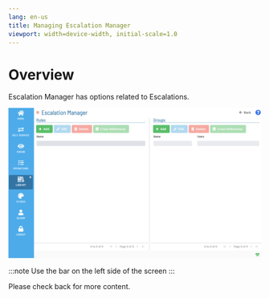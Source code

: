 ```yaml
---
lang: en-us
title: Managing Escalation Manager
viewport: width=device-width, initial-scale=1.0
---
```


# Overview

Escalation Manager has options related to Escalations.

![Managing Escalation Manager](../../../../../Resources/Images/SM/Library/EscalationManager/EscalationManager.png "Threshold Grid")

:::note
Use the bar on the left side of the screen
:::

Please check back for more content.
